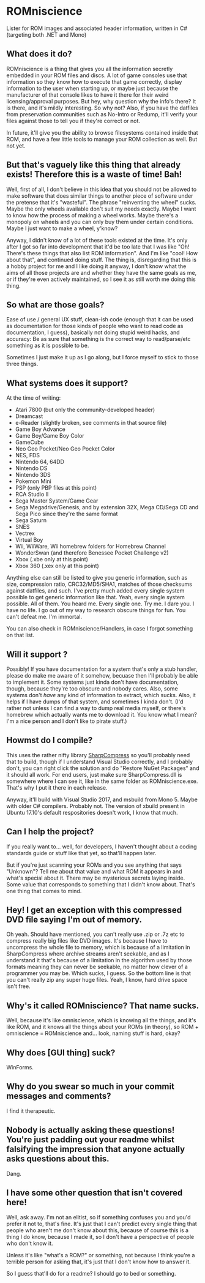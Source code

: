 # ROMniscience
Lister for ROM images and associated header information, written in C# (targeting both .NET and Mono)

## What does it do?
ROMniscience is a thing that gives you all the information secretly embedded in your ROM files and discs. A lot of game consoles use that information so they know how to execute that game correctly, display information to the user when starting up, or maybe just because the manufacturer of that console likes to have it there for their weird licensing/approval purposes. But hey, why question why the info's there? It is there, and it's mildly interesting. So why not? Also, if you have the datfiles from preservation communities such as No-Intro or Redump, it'll verify your files against those to tell you if they're correct or not.

In future, it'll give you the ability to browse filesystems contained inside that ROM, and have a few little tools to manage your ROM collection as well. But not yet.

## But that's vaguely like this thing that already exists! Therefore this is a waste of time! Bah!
Well, first of all, I don't believe in this idea that you should not be allowed to make software that does similar things to another piece of software under the pretense that it's "wasteful". The phrase "reinventing the wheel" sucks. Maybe the only wheels available don't suit my needs exactly. Maybe I want to know how the process of making a wheel works. Maybe there's a monopoly on wheels and you can only buy them under certain conditions. Maybe I just want to make a wheel, y'know?  

Anyway, I didn't know of a lot of these tools existed at the time. It's only after I got so far into development that it'd be too late that I was like "Oh! There's these things that also list ROM information". And I'm like "cool! How about that", and continued doing stuff. The thing is, disregarding that this is a hobby project for me and I like doing it anyway, I don't know what the aims of all those projects are and whether they have the same goals as me, or if they're even actively maintained, so I see it as still worth me doing this thing.  

## So what are those goals?
Ease of use / general UX stuff, clean-ish code (enough that it can be used as documentation for those kinds of people who want to read code as documentation, I guess), basically not doing stupid weird hacks, and accuracy: Be as sure that something is the correct way to read/parse/etc something as it is possible to be.  

Sometimes I just make it up as I go along, but I force myself to stick to those three things.

## What systems does it support?
At the time of writing:  

  - Atari 7800 (but only the community-developed header)
  - Dreamcast
  - e-Reader (slightly broken, see comments in that source file)
  - Game Boy Advance  
  - Game Boy/Game Boy Color  
  - GameCube
  - Neo Geo Pocket/Neo Geo Pocket Color  
  - NES, FDS  
  - Nintendo 64, 64DD
  - Nintendo DS  
  - Nintendo 3DS  
  - Pokemon Mini  
  - PSP (only PBP files at this point)
  - RCA Studio II
  - Sega Master System/Game Gear  
  - Sega Megadrive/Genesis, and by extension 32X, Mega CD/Sega CD and Sega Pico since they're the same format  
  - Sega Saturn
  - SNES  
  - Vectrex  
  - Virtual Boy
  - Wii, WiiWare, Wii homebrew folders for Homebrew Channel
  - WonderSwan (and therefore Benessee Pocket Challenge v2)
  - Xbox (.xbe only at this point)
  - Xbox 360 (.xex only at this point)

  Anything else can still be listed to give you generic information, such as size, compression ratio, CRC32/MD5/SHA1, matches of those checksums against datfiles, and such. I've pretty much added every single system possible to get generic information like that. Yeah, every single system possible. All of them. You heard me. Every single one. Try me. I dare you. I have no life. I go out of my way to research obscure things for fun. You can't defeat me. I'm immortal.  

  You can also check in ROMniscience/Handlers, in case I forgot something on that list.


## Will it support <system>?
Possibly! If you have documentation for a system that's only a stub handler, please do make me aware of it somehow, becuase then I'll probably be able to implement it. Some systems just kinda don't have documentation, though, because they're too obscure and nobody cares. Also, some systems don't _have_ any kind of information to extract, which sucks. Also, it helps if I have dumps of that system, and sometimes I kinda don't. (I'd rather not unless I can find a way to dump real media myself, or there's homebrew which actually wants me to download it. You know what I mean? I'm a nice person and I don't like to pirate stuff.)

## Howmst do I compile?
This uses the rather nifty library [SharpCompress](https://github.com/adamhathcock/sharpcompress) so you'll probably need that to build, though if I understand Visual Studio correctly, and I probably don't, you can right click the solution and do "Restore NuGet Packages" and it should all work. For end users, just make sure SharpCompress.dll is somewhere where I can see it, like in the same folder as ROMniscience.exe. That's why I put it there in each release.  

Anyway, it'll build with Visual Studio 2017, and msbuild from Mono 5. Maybe with older C# compilers. Probably not. The version of xbuild present in Ubuntu 17.10's default respositories doesn't work, I know that much. 

## Can I help the project?
If you really want to... well, for developers, I haven't thought about a coding standards guide or stuff like that yet, so that'll happen later.  

But if you're just scanning your ROMs and you see anything that says "Unknown"? Tell me about that value and what ROM it appears in and what's special about it. There may be mysterious secrets laying inside. Some value that corresponds to something that I didn't know about. That's one thing that comes to mind.  

## Hey! I get an exception with this compressed DVD file saying I'm out of memory.
Oh yeah. Should have mentioned, you can't really use .zip or .7z etc to compress really big files like DVD images. It's because I have to uncompress the whole file to memory, which is because of a limitation in SharpCompress where archive streams aren't seekable, and as I understand it that's because of a limitation in the algorithm used by those formats meaning they can never be seekable, no matter how clever of a programmer you may be. Which sucks, I guess. So the bottom line is that you can't really zip any super huge files. Yeah, I know, hard drive space isn't free.  


## Why's it called ROMniscience? That name sucks.
Well, because it's like omniscience, which is knowing all the things, and it's like ROM, and it knows all the things about your ROMs (in theory), so ROM + omniscience = ROMniscience and... look, naming stuff is hard, okay?  

## Why does [GUI thing] suck?  
WinForms.  

## Why do you swear so much in your commit messages and comments?
I find it therapeutic.

## Nobody is actually asking these questions! You're just padding out your readme whilst falsifying the impression that anyone actually asks questions about this.  
Dang.  

## I have some other question that isn't covered here!
Well, ask away. I'm not an elitist, so if something confuses you and you'd prefer it not to, that's fine. It's just that I can't predict every single thing that people who aren't me don't know about this, because of course this is a thing I do know, because I made it, so I don't have a perspective of people who don't know it.  

Unless it's like "what's a ROM?" or something, not because I think you're a terrible person for asking that, it's just that I don't know how to answer it.

So I guess that'll do for a readme? I should go to bed or something.
